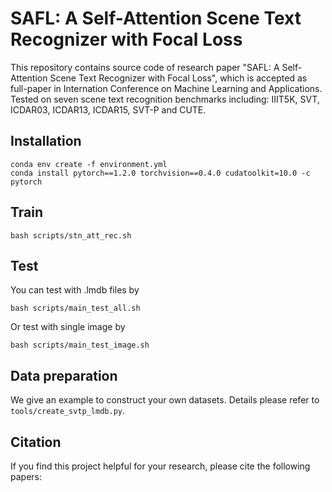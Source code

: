 # SAFL: A Self-Attention Scene Text Recognizer with Focal Loss

This repository contains source code of research paper "SAFL: A Self-Attention Scene Text Recognizer with Focal Loss", which is accepted as full-paper in Internation Conference on Machine Learning and Applications. Tested on seven scene text recognition benchmarks including: IIIT5K, SVT, ICDAR03, ICDAR13, ICDAR15, SVT-P and CUTE.

## Installation

```
conda env create -f environment.yml
conda install pytorch==1.2.0 torchvision==0.4.0 cudatoolkit=10.0 -c pytorch
```

## Train

```
bash scripts/stn_att_rec.sh
```

## Test

You can test with .lmdb files by
```
bash scripts/main_test_all.sh
```
Or test with single image by
```
bash scripts/main_test_image.sh
```

## Data preparation

We give an example to construct your own datasets. Details please refer to `tools/create_svtp_lmdb.py`.

## Citation

If you find this project helpful for your research, please cite the following papers:
